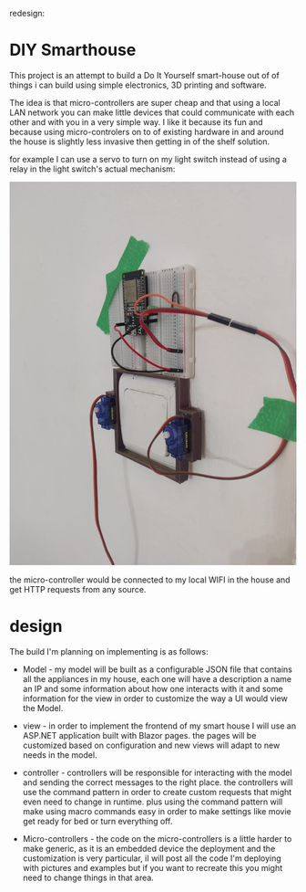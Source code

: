 redesign:

# DIY Smarthouse

This project is an attempt to build a Do It Yourself smart-house out of of things i can build using simple electronics, 3D printing and software.

The idea is that micro-controllers are super cheap and that using a local LAN network you can make little devices that could communicate with each other and with you in a very simple way. I like it because its fun and because using micro-controlers on to of existing hardware in and around the house is slightly less invasive then getting in of the shelf solution.

for example I can use a servo to turn on my light switch instead of using a relay in the light switch's actual mechanism:

![Image of a smart lightswitch](./images/lightswitch_addon_with_servo.jpeg)

the micro-controller would be connected to my local WIFI in the house and get HTTP requests from any source.

# design

The build I'm planning on implementing is as follows:

- Model - my model will be built as a configurable JSON file that contains all the appliances in my house, each one will have a description a name an IP and some information about how one interacts with it and some information for the view in order to customize the way a UI would view the Model.

- view - in order to implement the frontend of my smart house I will use an ASP.NET application built with Blazor pages. the pages will be customized based on configuration and new views will adapt to new needs in the model.

- controller - controllers will be responsible for interacting with the model and sending the correct messages to the right place. the controllers will use the command pattern in order to create custom requests that might even need to change in runtime. plus using the command pattern will make using macro commands easy in order to make settings like movie get ready for bed or turn everything off.

- Micro-controllers - the code on the micro-controllers is a little harder to make generic, as it is an embedded device the deployment and the customization is very particular, iI will post all the code I'm deploying with pictures and examples but if you want to recreate this you might need to change things in that area.
